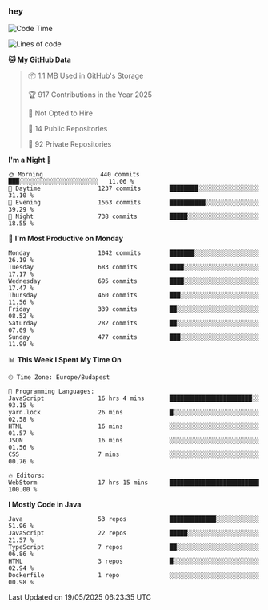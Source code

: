 ### hey

<!--START_SECTION:waka-->
![Code Time](http://img.shields.io/badge/Code%20Time-1%2C221%20hrs%2025%20mins-blue)

![Lines of code](https://img.shields.io/badge/From%20Hello%20World%20I%27ve%20Written-3.6%20million%20lines%20of%20code-blue)

**🐱 My GitHub Data** 

> 📦 1.1 MB Used in GitHub's Storage 
 > 
> 🏆 917 Contributions in the Year 2025
 > 
> 🚫 Not Opted to Hire
 > 
> 📜 14 Public Repositories 
 > 
> 🔑 92 Private Repositories 
 > 
**I'm a Night 🦉** 

```text
🌞 Morning                440 commits         ███░░░░░░░░░░░░░░░░░░░░░░   11.06 % 
🌆 Daytime                1237 commits        ████████░░░░░░░░░░░░░░░░░   31.10 % 
🌃 Evening                1563 commits        ██████████░░░░░░░░░░░░░░░   39.29 % 
🌙 Night                  738 commits         █████░░░░░░░░░░░░░░░░░░░░   18.55 % 
```
📅 **I'm Most Productive on Monday** 

```text
Monday                   1042 commits        ███████░░░░░░░░░░░░░░░░░░   26.19 % 
Tuesday                  683 commits         ████░░░░░░░░░░░░░░░░░░░░░   17.17 % 
Wednesday                695 commits         ████░░░░░░░░░░░░░░░░░░░░░   17.47 % 
Thursday                 460 commits         ███░░░░░░░░░░░░░░░░░░░░░░   11.56 % 
Friday                   339 commits         ██░░░░░░░░░░░░░░░░░░░░░░░   08.52 % 
Saturday                 282 commits         ██░░░░░░░░░░░░░░░░░░░░░░░   07.09 % 
Sunday                   477 commits         ███░░░░░░░░░░░░░░░░░░░░░░   11.99 % 
```


📊 **This Week I Spent My Time On** 

```text
🕑︎ Time Zone: Europe/Budapest

💬 Programming Languages: 
JavaScript               16 hrs 4 mins       ███████████████████████░░   93.15 % 
yarn.lock                26 mins             █░░░░░░░░░░░░░░░░░░░░░░░░   02.58 % 
HTML                     16 mins             ░░░░░░░░░░░░░░░░░░░░░░░░░   01.57 % 
JSON                     16 mins             ░░░░░░░░░░░░░░░░░░░░░░░░░   01.56 % 
CSS                      7 mins              ░░░░░░░░░░░░░░░░░░░░░░░░░   00.76 % 

🔥 Editors: 
WebStorm                 17 hrs 15 mins      █████████████████████████   100.00 % 
```

**I Mostly Code in Java** 

```text
Java                     53 repos            █████████████░░░░░░░░░░░░   51.96 % 
JavaScript               22 repos            █████░░░░░░░░░░░░░░░░░░░░   21.57 % 
TypeScript               7 repos             ██░░░░░░░░░░░░░░░░░░░░░░░   06.86 % 
HTML                     3 repos             █░░░░░░░░░░░░░░░░░░░░░░░░   02.94 % 
Dockerfile               1 repo              ░░░░░░░░░░░░░░░░░░░░░░░░░   00.98 % 
```




 Last Updated on 19/05/2025 06:23:35 UTC
<!--END_SECTION:waka-->
